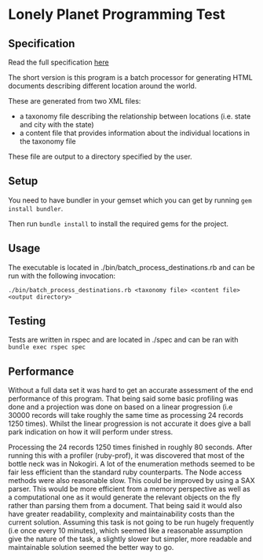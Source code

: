 Lonely Planet Programming Test
=======================
## Specification
Read the full specification [here](docs/introduction.pdf)

The short version is this program is a batch processor for generating HTML documents describing different location around the world.

These are generated from two XML files:
 * a taxonomy file describing the relationship between locations (i.e. state and city with the state)
 * a content file that provides information about the individual locations in the taxonomy file

These file are output to a directory specified by the user.

## Setup
You need to have bundler in your gemset which you can get by running ```gem install bundler```.

Then run ```bundle install``` to install the required gems for the project.

## Usage

The executable is located in ./bin/batch_process_destinations.rb and can be run with the following invocation:

```./bin/batch_process_destinations.rb <taxonomy file> <content file> <output directory>```

## Testing
Tests are written in rspec and are located in ./spec and can be ran with ```bundle exec rspec spec```

## Performance
Without a full data set it was hard to get an accurate assessment of the end performance of this program. That being said some basic profiling was done and a projection was done on based on a linear progression (i.e 30000 records will take roughly the same time as processing 24 records 1250 times). Whilst the linear progression is not accurate it does give a ball park indication on how it will perform under stress.

Processing the 24 records 1250 times finished in roughly 80 seconds. After running this with a profiler (ruby-prof), it was discovered that most of the bottle neck was in Nokogiri. A lot of the enumeration methods seemed to be fair less efficient than the standard ruby counterparts. The Node access methods were also reasonable slow. This could be improved by using a SAX parser. This would be more efficient from a memory perspective as well as a computational one as it would generate the relevant objects on the fly rather than parsing them from a document. That being said it would also have greater readability, complexity and maintainability costs than the current solution. Assuming this task is not going to be run hugely frequently (i.e once every 10 minutes), which seemed like a reasonable assumption give the nature of the task, a slightly slower but simpler, more readable and maintainable solution seemed the better way to go.

